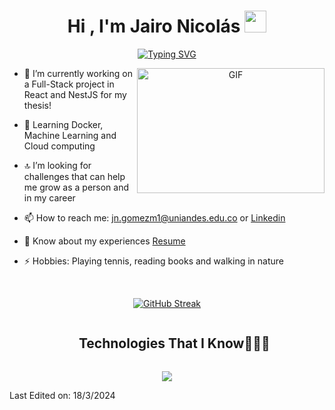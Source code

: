 <h1 align="center"><b>Hi , I'm Jairo Nicolás </b><img src="https://media.giphy.com/media/hvRJCLFzcasrR4ia7z/giphy.gif" width="35"></h1>

<p align="center">
<a href="https://git.io/typing-svg"><img src="https://readme-typing-svg.demolab.com?font=Fira+Code&size=30&duration=3000&pause=500&color=3569CD&background=5EE6B700&random=false&width=820&height=70&lines=Jairo+Nicol%C3%A1s+G%C3%B3mez+GitHub+Profile+%F0%9F%A7%91%F0%9F%8F%BB%E2%80%8D%F0%9F%92%BB;Systems+and+Computing+Engineering+Student+%F0%9F%91%A8%F0%9F%8F%BB%E2%80%8D%F0%9F%8E%93;Passionate+about+technology+and+sports+%F0%9F%92%BB%F0%9F%8F%85+;Love+challenges+and+personal+growth+%F0%9F%93%88;Full-Stack+%26+Artificial+Intelligence+Projects" alt="Typing SVG" /></a>
</p>

<a target="_blank" align="center">
  <img align="right" top="500" height="200" width="300" alt="GIF" src="https://media.giphy.com/media/v1.Y2lkPTc5MGI3NjExdnd5cm1qZjIzcjlmNWhwOGJpc3JoMDJxdXR5cnpzdHVzM2xrcnBoayZlcD12MV9pbnRlcm5hbF9naWZfYnlfaWQmY3Q9Zw/qgQUggAC3Pfv687qPC/giphy.gif">
</a>

- 🔭 I’m currently working on a Full-Stack project in React and NestJS for my thesis!
  
- 🌱 Learning Docker, Machine Learning and Cloud computing
  
- 🔝 I’m looking for challenges that can help me grow as a person and in my career
  
- 📫 How to reach me: jn.gomezm1@uniandes.edu.co or  <a href="https://www.linkedin.com/in/jaironicolasgomez/" target="blank">Linkedin</a>

- 📄 Know about my experiences <a href="https://github.com/jngm8/jngm8/blob/main/Resume%20Jairo%20Nicol%C3%A1s%20G%C3%B3mez.pdf" target="blank">Resume</a>

- ⚡ Hobbies: Playing tennis, reading books and walking in nature

<br>

<div align="center">

<a href="https://git.io/streak-stats"><img src="https://streak-stats.demolab.com?user=jngm8&theme=catppuccin-frappe&border_radius=10" alt="GitHub Streak" /></a>

  
</div>


<div id="user-content-toc">
  <ul align="center">
    <summary><h2 style="display: inline-block">Technologies That I Know👨🏻‍💻</h2></summary>
  </ul>
</div>
<!--tech stack icons-->
<p align="center">
  <a href="https://skillicons.dev">
    <img src="https://skillicons.dev/icons?i=py,js,react,nestjs,git,dart,flutter,css,docker,figma,firebase,github,html,postgres,postman,tailwind,ts,vscode&perline=14" />
  </a>
</p>



<!--
![Anurag's GitHub stats](https://github-readme-stats.vercel.app/api?username=jngm8&show_icons=true)

<td width="50%" align="center">

  <img  align="center"  src="https://github-readme-stats.anuraghazra1.vercel.app/api/top-langs/?username=jngm8&theme=radical&row=1&column=7&margin-h=15&margin-w=5&no-bg=true" alt="TROPHY"/>
  
  </td>



  -->

  Last Edited on: 18/3/2024
